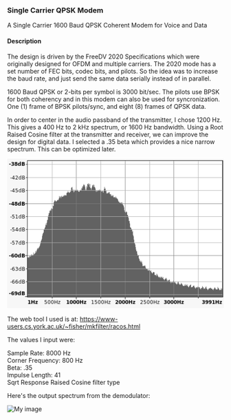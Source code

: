 ### Single Carrier QPSK Modem
A Single Carrier 1600 Baud QPSK Coherent Modem for Voice and Data

#### Description
The design is driven by the FreeDV 2020 Specifications which were originally designed for OFDM and multiple carriers. The 2020 mode has a set number of FEC bits, codec bits, and pilots. So the idea was to increase the baud rate, and just send the same data serially instead of in parallel.

1600 Baud QPSK or 2-bits per symbol is 3000 bit/sec. The pilots use BPSK for both coherency and in this modem can also be used for syncronization. One (1) frame of BPSK pilots/sync, and eight (8) frames of QPSK data.

In order to center in the audio passband of the transmitter, I chose 1200 Hz. This gives a 400 Hz to 2 kHz spectrum, or 1600 Hz bandwidth. Using a Root Raised Cosine filter at the transmitter and receiver, we can improve the design for digital data. I selected a .35 beta which provides a nice narrow spectrum. This can be optimized later. 

![My image](https://raw.githubusercontent.com/srsampson/SingleCarrier/master/docs/spectrum-filtered.png)

The web tool I used is at: https://www-users.cs.york.ac.uk/~fisher/mkfilter/racos.html

The values I input were:

Sample Rate: 8000 Hz  
Corner Frequency: 800 Hz  
Beta: .35  
Impulse Length: 41  
Sqrt Response Raised Cosine filter type  

Here's the output spectrum from the demodulator:

![My image](https://raw.githubusercontent.com/srsampson/SingleCarrier/master/docs/demod.png)
